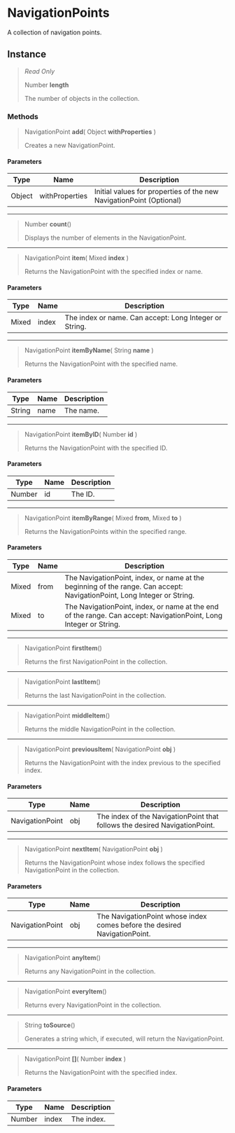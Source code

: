 # NavigationPoints
A collection of navigation points.

## Instance
> *Read Only* 
> 
> Number **length** 
>
> The number of objects in the collection.

### Methods
> NavigationPoint **add**( Object **withProperties** )
> 
> Creates a new NavigationPoint.
#### Parameters
| Type | Name | Description |
|---|---|---|
| Object | withProperties | Initial values for properties of the new NavigationPoint (Optional) |

*** 
> Number **count**()
> 
> Displays the number of elements in the NavigationPoint.
*** 
> NavigationPoint **item**( Mixed **index** )
> 
> Returns the NavigationPoint with the specified index or name.
#### Parameters
| Type | Name | Description |
|---|---|---|
| Mixed | index | The index or name. Can accept: Long Integer or String. |

*** 
> NavigationPoint **itemByName**( String **name** )
> 
> Returns the NavigationPoint with the specified name.
#### Parameters
| Type | Name | Description |
|---|---|---|
| String | name | The name. |

*** 
> NavigationPoint **itemByID**( Number **id** )
> 
> Returns the NavigationPoint with the specified ID.
#### Parameters
| Type | Name | Description |
|---|---|---|
| Number | id | The ID. |

*** 
> NavigationPoint **itemByRange**( Mixed **from**, Mixed **to** )
> 
> Returns the NavigationPoints within the specified range.
#### Parameters
| Type | Name | Description |
|---|---|---|
| Mixed | from | The NavigationPoint, index, or name at the beginning of the range. Can accept: NavigationPoint, Long Integer or String. |
| Mixed | to | The NavigationPoint, index, or name at the end of the range. Can accept: NavigationPoint, Long Integer or String. |

*** 
> NavigationPoint **firstItem**()
> 
> Returns the first NavigationPoint in the collection.
*** 
> NavigationPoint **lastItem**()
> 
> Returns the last NavigationPoint in the collection.
*** 
> NavigationPoint **middleItem**()
> 
> Returns the middle NavigationPoint in the collection.
*** 
> NavigationPoint **previousItem**( NavigationPoint **obj** )
> 
> Returns the NavigationPoint with the index previous to the specified index.
#### Parameters
| Type | Name | Description |
|---|---|---|
| NavigationPoint | obj | The index of the NavigationPoint that follows the desired NavigationPoint. |

*** 
> NavigationPoint **nextItem**( NavigationPoint **obj** )
> 
> Returns the NavigationPoint whose index follows the specified NavigationPoint in the collection.
#### Parameters
| Type | Name | Description |
|---|---|---|
| NavigationPoint | obj | The NavigationPoint whose index comes before the desired NavigationPoint. |

*** 
> NavigationPoint **anyItem**()
> 
> Returns any NavigationPoint in the collection.
*** 
> NavigationPoint **everyItem**()
> 
> Returns every NavigationPoint in the collection.
*** 
> String **toSource**()
> 
> Generates a string which, if executed, will return the NavigationPoint.
*** 
> NavigationPoint **[]**( Number **index** )
> 
> Returns the NavigationPoint with the specified index.
#### Parameters
| Type | Name | Description |
|---|---|---|
| Number | index | The index. |


